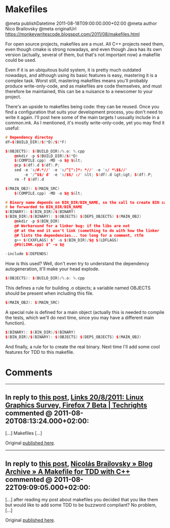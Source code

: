 # Makefiles

@meta publishDatetime 2011-08-18T09:00:00.000+02:00
@meta author Nico Brailovsky
@meta originalUrl https://monkeywritescode.blogspot.com/2011/08/makefiles.html

For open source projects, makefiles are a must. All C++ projects need them, even though cmake is strong nowadays, and even though Java has its own version (actually, several of them, but that's not important now) a makefile could be used.

Even if it is an ubiquitous build system, it is pretty much outdated nowadays, and although using its basic features is easy, mastering it is a complex task. Worst still, mastering makefiles means you'll probably produce write-only-code, and as makefiles are code themselves, and must therefore be maintained, this can be a nuisance to a newcomer to your project.

There's an upside to makefiles being code: they can be reused. Once you find a configuration that suits your development process, you don't need to write it again. I'll post here some of the main targets I ussually include in a common.mk. As I mentioned, it's mostly write-only-code, yet you may find it useful:

```c++
# Dependency directoy
df=$(BUILD_DIR)/$(*D)/$(*F)

$(OBJECTS): $(BUILD_DIR)/%.o: %.cpp
	@mkdir -p $(BUILD_DIR)/$(*D)
	$(COMPILE.cpp) -MD -o $@ $&lt;
	@cp $(df).d $(df).P;
	sed -e 's/#.*//' -e 's/^[^:]*: *//' -e 's/ *\$$//'
		-e '/^$$/ d' -e 's/$$/ :/' &lt; $(df).d &gt;&gt; $(df).P;
	rm -f $(df).d

$(MAIN_OBJ): $(MAIN_SRC)
	$(COMPILE.cpp) -MD -o $@ $&lt;

# Binary name depends on BIN_DIR/BIN_NAME, so the call to create BIN can
# be forwarded to BIN_DIR/BIN_NAME
$(BINARY): $(BIN_DIR)/$(BINARY)
$(BIN_DIR)/$(BINARY): $(OBJECTS) $(DEPS_OBJECTS) $(MAIN_OBJ)
	@mkdir -p $(BIN_DIR)
	@# Workaround for a linker bug: if the libs are not
	@# at the end it won't link (something to do with how the linker
	@# lists the dependencies... too long for a comment, rtfm
	g++ $(CXXFLAGS) $^ -o $(BIN_DIR)/$@ $(LDFLAGS)
	@#$(LINK.cpp) $^ -o $@

-include $(DEPENDS)
```

How is this used? Well, don't even try to understand the dependency autogeneration, it'll make your head explode.

```c++
$(OBJECTS): $(BUILD_DIR)/%.o: %.cpp
```

This defines a rule for building .o objects; a variable named OBJECTS should be present when including this file.

```c++
$(MAIN_OBJ): $(MAIN_SRC)
```

A special rule is defined for a main object (actually this is needed to compile the tests, which we'll do next time, since you may have a different main function).

```c++
$(BINARY): $(BIN_DIR)/$(BINARY)
$(BIN_DIR)/$(BINARY): $(OBJECTS) $(DEPS_OBJECTS) $(MAIN_OBJ)
```

And finally, a rule for to create the real binary. Next time I'll add some cool features for TDD to this makefile.


# Comments

---
## In reply to [this post](), [Links 20/8/2011: Linux Graphics Survey, Firefox 7 Beta | Techrights](http://techrights.org/2011/08/20/firefox-7-beta/) commented @ 2011-08-20T08:13:24.000+02:00:

[...] Makefiles [...]

Original [published here](md_blog/2011/0818_Makefiles.md).

---
## In reply to [this post](), [Nicolás Brailovsky » Blog Archive » A Makefile for TDD with C++](md_blog/2011/0822_AMakefileforTDDwithC.md) commented @ 2011-08-22T09:09:05.000+02:00:

[...] after reading my post about makefiles you decided that you like them but would like to add some TDD to be buzzword compliant? No problem, [...]

Original [published here](md_blog/2011/0818_Makefiles.md).

